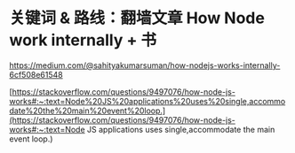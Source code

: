 # 关键词 & 路线：翻墙文章 How Node work internally + 书

https://medium.com/@sahityakumarsuman/how-nodejs-works-internally-6cf508e61548

[https://stackoverflow.com/questions/9497076/how-node-js-works#:~:text=Node%20JS%20applications%20uses%20single,accommodate%20the%20main%20event%20loop.](https://stackoverflow.com/questions/9497076/how-node-js-works#:~:text=Node JS applications uses single,accommodate the main event loop.)



